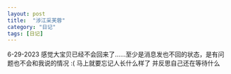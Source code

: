 ```yaml
---
layout: post
title:  "涉江采芙蓉"
category: "日记"
tags: [日记]
---
```

6-29-2023
感觉大宝贝已经不会回来了……至少是消息发也不回的状态，是有问题也不会和我说的情况 :( 马上就要忘记人长什么样了 并反思自己还在等待什么  